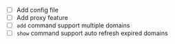 - [ ] Add config file
- [ ] Add proxy feature
- [ ] `add` command support multiple domains
- [ ] `show` command support auto refresh expired domains
